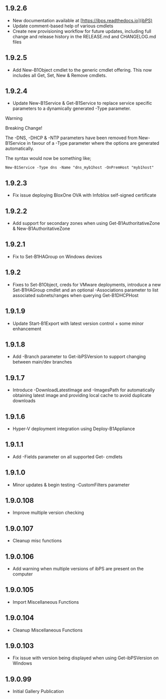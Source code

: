 ## 1.9.2.6
- New documentation available at [https://ibps.readthedocs.io](ibPS)
- Update comment-based help of various cmdlets
- Create new provisioning workflow for future updates, including full change and release history in the RELEASE.md and CHANGELOG.md files


## 1.9.2.5
- Add New-B1Object cmdlet to the generic cmdlet offering. This now includes all Get, Set, New & Remove cmdlets.


## 1.9.2.4
- Update New-B1Service & Get-B1Service to replace service specific parameters to a dynamically generated -Type parameter.

> [!WARNING]  
> Breaking Change!
>
> The -DNS, -DHCP & -NTP parameters have been removed from New-B1Service in favour of a -Type parameter where the options are generated automatically.
>
> The syntax would now be something like;
> 
> `New-B1Service -Type dns -Name "dns_myb1host -OnPremHost "myb1host"`


## 1.9.2.3
- Fix issue deploying BloxOne OVA with Infoblox self-signed certificate


## 1.9.2.2
- Add support for secondary zones when using Get-B1AuthoritativeZone & New-B1AuthoritativeZone


## 1.9.2.1
- Fix to Set-B1HAGroup on Windows devices


## 1.9.2
- Fixes to Set-B1Object, creds for VMware deployments, introduce a new Set-B1HAGroup cmdlet and an optional -Associations parameter to list associated subnets/ranges when querying Get-B1DHCPHost


## 1.9.1.9
- Update Start-B1Export with latest version control + some minor enhancement


## 1.9.1.8
- Add -Branch parameter to Get-ibPSVersion to support changing between main/dev branches


## 1.9.1.7
- Introduce -DownloadLatestImage and -ImagesPath for automatically obtaining latest image and providing local cache to avoid duplicate downloads


## 1.9.1.6
- Hyper-V deployment integration using Deploy-B1Appliance


## 1.9.1.1
- Add -Fields parameter on all supported Get- cmdlets


## 1.9.1.0
- Minor updates & begin testing -CustomFilters parameter


## 1.9.0.108
- Improve multiple version checking


## 1.9.0.107
- Cleanup misc functions


## 1.9.0.106
- Add warning when multiple versions of ibPS are present on the computer


## 1.9.0.105
- Import Miscellaneous Functions


## 1.9.0.104
- Cleanup Miscellaneous Functions


## 1.9.0.103
- Fix issue with version being displayed when using Get-ibPSVersion on Windows


## 1.9.0.99
- Initial Gallery Publication
